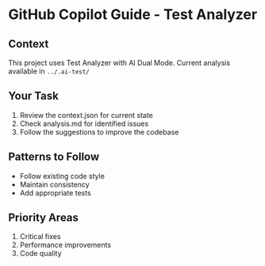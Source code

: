 # GitHub Copilot Guide - Test Analyzer

## Context
This project uses Test Analyzer with AI Dual Mode.
Current analysis available in `../.ai-test/`

## Your Task
1. Review the context.json for current state
2. Check analysis.md for identified issues  
3. Follow the suggestions to improve the codebase

## Patterns to Follow
- Follow existing code style
- Maintain consistency
- Add appropriate tests

## Priority Areas
1. Critical fixes
2. Performance improvements
3. Code quality
